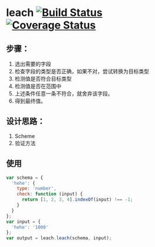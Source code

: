# leach [![Build Status](https://secure.travis-ci.org/JacksonTian/leach.png?branch=master)](http://travis-ci.org/JacksonTian/leach) [![Coverage Status](https://coveralls.io/repos/JacksonTian/leach/badge.png)](https://coveralls.io/r/JacksonTian/leach)

## 步骤：

1. 选出需要的字段
2. 检查字段的类型是否正确，如果不对，尝试转换为目标类型
3. 检测值是否符合目标类型
4. 检测值是否在范围中
5. 上述条件任意一条不符合，就舍弃该字段。
6. 得到最终值。

## 设计思路：

1. Scheme
2. 验证方法

## 使用

```js
var schema = {
  'hehe': {
    type: 'number',
    check: function (input) {
      return [1, 2, 3, 4].indexOf(input) !== -1;
    }
  }
};
var input = {
  'hehe': '1000'
};
var output = leach.leach(schema, input);
```

